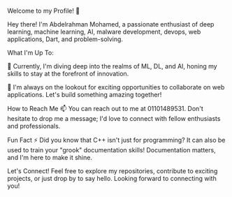 Welcome to my Profile! 🚀

Hey there! I'm Abdelrahman Mohamed, a passionate enthusiast of deep learning, machine learning, AI, malware development, devops, web applications, Dart, and problem-solving.

What I'm Up To:

🌱 Currently, I'm diving deep into the realms of ML, DL, and AI, honing my skills to stay at the forefront of innovation.

🔭 I'm always on the lookout for exciting opportunities to collaborate on web applications. Let's build something amazing together!

How to Reach Me
📫 You can reach out to me at 01101489531. Don't hesitate to drop me a message; I'd love to connect with fellow enthusiasts and professionals.

Fun Fact
⚡ Did you know that C++ isn't just for programming? It can also be used to train your "grook" documentation skills! Documentation matters, and I'm here to make it shine.

Let's Connect!
Feel free to explore my repositories, contribute to exciting projects, or just drop by to say hello. Looking forward to connecting with you!
